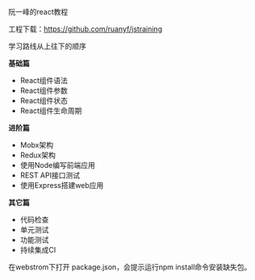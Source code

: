 阮一峰的react教程

工程下载：https://github.com/ruanyf/jstraining

学习路线从上往下的顺序

**基础篇**

- React组件语法
- React组件参数
- React组件状态
- React组件生命周期

**进阶篇**

- Mobx架构
- Redux架构
- 使用Node编写前端应用
- REST API接口测试
- 使用Express搭建web应用

**其它篇**

- 代码检查
- 单元测试
- 功能测试
- 持续集成CI



在webstrom下打开 package.json，会提示运行npm install命令安装缺失包。